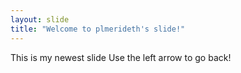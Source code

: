 ```yaml
---
layout: slide
title: "Welcome to plmerideth's slide!"
---
```

This is my newest slide
Use the left arrow to go back!
